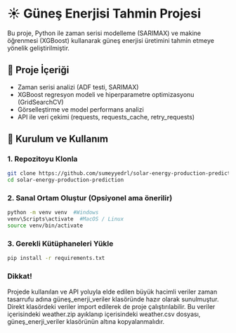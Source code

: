 # ☀️ Güneş Enerjisi Tahmin Projesi

Bu proje, Python ile zaman serisi modelleme (SARIMAX) ve makine öğrenmesi (XGBoost) kullanarak güneş enerjisi üretimini tahmin etmeye yönelik geliştirilmiştir.

## 📁 Proje İçeriği

- Zaman serisi analizi (ADF testi, SARIMAX)
- XGBoost regresyon modeli ve hiperparametre optimizasyonu (GridSearchCV)
- Görselleştirme ve model performans analizi
- API ile veri çekimi (requests, requests_cache, retry_requests)

## 🚀 Kurulum ve Kullanım

### 1. Repozitoyu Klonla
```bash
git clone https://github.com/sumeyyedrl/solar-energy-production-prediction.git
cd solar-energy-production-prediction
```

### 2. Sanal Ortam Oluştur (Opsiyonel ama önerilir)
```bash
python -m venv venv  #Windows
venv\Scripts\activate  #MacOS / Linux
source venv/bin/activate
```

### 3. Gerekli Kütüphaneleri Yükle
```bash
pip install -r requirements.txt
```

### Dikkat!
Projede kullanılan ve API yoluyla elde edilen büyük hacimli veriler zaman tasarrufu adına güneş_enerji_veriler klasöründe hazır olarak sunulmuştur. Direkt klasördeki veriler import edilerek de proje çalıştırılabilir. Bu veriler içerisindeki weather.zip ayıklanıp içerisindeki weather.csv dosyası, güneş_enerji_veriler klasörünün altına kopyalanmalıdır.
